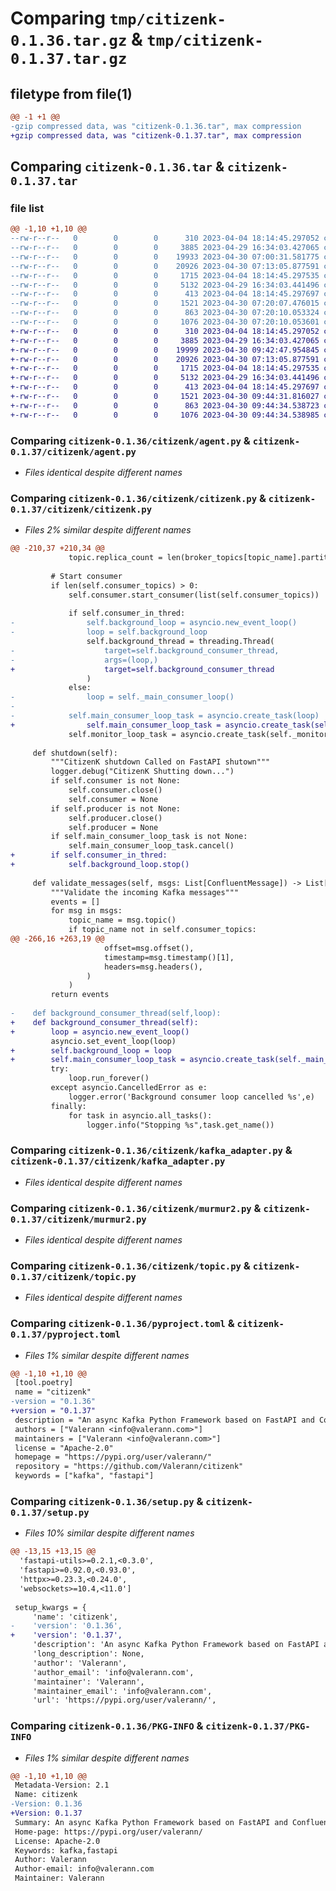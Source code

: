 # Comparing `tmp/citizenk-0.1.36.tar.gz` & `tmp/citizenk-0.1.37.tar.gz`

## filetype from file(1)

```diff
@@ -1 +1 @@
-gzip compressed data, was "citizenk-0.1.36.tar", max compression
+gzip compressed data, was "citizenk-0.1.37.tar", max compression
```

## Comparing `citizenk-0.1.36.tar` & `citizenk-0.1.37.tar`

### file list

```diff
@@ -1,10 +1,10 @@
--rw-r--r--   0        0        0      310 2023-04-04 18:14:45.297052 citizenk-0.1.36/citizenk/__init__.py
--rw-r--r--   0        0        0     3885 2023-04-29 16:34:03.427065 citizenk-0.1.36/citizenk/agent.py
--rw-r--r--   0        0        0    19933 2023-04-30 07:00:31.581775 citizenk-0.1.36/citizenk/citizenk.py
--rw-r--r--   0        0        0    20926 2023-04-30 07:13:05.877591 citizenk-0.1.36/citizenk/kafka_adapter.py
--rw-r--r--   0        0        0     1715 2023-04-04 18:14:45.297535 citizenk-0.1.36/citizenk/murmur2.py
--rw-r--r--   0        0        0     5132 2023-04-29 16:34:03.441496 citizenk-0.1.36/citizenk/topic.py
--rw-r--r--   0        0        0      413 2023-04-04 18:14:45.297697 citizenk-0.1.36/citizenk/utils.py
--rw-r--r--   0        0        0     1521 2023-04-30 07:20:07.476015 citizenk-0.1.36/pyproject.toml
--rw-r--r--   0        0        0      863 2023-04-30 07:20:10.053324 citizenk-0.1.36/setup.py
--rw-r--r--   0        0        0     1076 2023-04-30 07:20:10.053601 citizenk-0.1.36/PKG-INFO
+-rw-r--r--   0        0        0      310 2023-04-04 18:14:45.297052 citizenk-0.1.37/citizenk/__init__.py
+-rw-r--r--   0        0        0     3885 2023-04-29 16:34:03.427065 citizenk-0.1.37/citizenk/agent.py
+-rw-r--r--   0        0        0    19999 2023-04-30 09:42:47.954845 citizenk-0.1.37/citizenk/citizenk.py
+-rw-r--r--   0        0        0    20926 2023-04-30 07:13:05.877591 citizenk-0.1.37/citizenk/kafka_adapter.py
+-rw-r--r--   0        0        0     1715 2023-04-04 18:14:45.297535 citizenk-0.1.37/citizenk/murmur2.py
+-rw-r--r--   0        0        0     5132 2023-04-29 16:34:03.441496 citizenk-0.1.37/citizenk/topic.py
+-rw-r--r--   0        0        0      413 2023-04-04 18:14:45.297697 citizenk-0.1.37/citizenk/utils.py
+-rw-r--r--   0        0        0     1521 2023-04-30 09:44:31.816027 citizenk-0.1.37/pyproject.toml
+-rw-r--r--   0        0        0      863 2023-04-30 09:44:34.538723 citizenk-0.1.37/setup.py
+-rw-r--r--   0        0        0     1076 2023-04-30 09:44:34.538985 citizenk-0.1.37/PKG-INFO
```

### Comparing `citizenk-0.1.36/citizenk/agent.py` & `citizenk-0.1.37/citizenk/agent.py`

 * *Files identical despite different names*

### Comparing `citizenk-0.1.36/citizenk/citizenk.py` & `citizenk-0.1.37/citizenk/citizenk.py`

 * *Files 2% similar despite different names*

```diff
@@ -210,37 +210,34 @@
             topic.replica_count = len(broker_topics[topic_name].partitions[0].replicas)
 
         # Start consumer
         if len(self.consumer_topics) > 0:
             self.consumer.start_consumer(list(self.consumer_topics))
 
             if self.consumer_in_thred:
-                self.background_loop = asyncio.new_event_loop()
-                loop = self.background_loop
                 self.background_thread = threading.Thread(
-                    target=self.background_consumer_thread,
-                    args=(loop,)
+                    target=self.background_consumer_thread
                 )
             else:
-                loop = self._main_consumer_loop()
-
-            self.main_consumer_loop_task = asyncio.create_task(loop)
+                self.main_consumer_loop_task = asyncio.create_task(self._main_consumer_loop())
             self.monitor_loop_task = asyncio.create_task(self._monitor_loop())
 
     def shutdown(self):
         """CitizenK shutdown Called on FastAPI shutown"""
         logger.debug("CitizenK Shutting down...")
         if self.consumer is not None:
             self.consumer.close()
             self.consumer = None
         if self.producer is not None:
             self.producer.close()
             self.producer = None
         if self.main_consumer_loop_task is not None:
             self.main_consumer_loop_task.cancel()
+        if self.consumer_in_thred:
+            self.background_loop.stop()
 
     def validate_messages(self, msgs: List[ConfluentMessage]) -> List[KafkaEvent]:
         """Validate the incoming Kafka messages"""
         events = []
         for msg in msgs:
             topic_name = msg.topic()
             if topic_name not in self.consumer_topics:
@@ -266,16 +263,19 @@
                     offset=msg.offset(),
                     timestamp=msg.timestamp()[1],
                     headers=msg.headers(),
                 )
             )
         return events
 
-    def background_consumer_thread(self,loop):
+    def background_consumer_thread(self):
+        loop = asyncio.new_event_loop()
         asyncio.set_event_loop(loop)
+        self.background_loop = loop
+        self.main_consumer_loop_task = asyncio.create_task(self._main_consumer_loop())
         try:
             loop.run_forever()
         except asyncio.CancelledError as e:
             logger.error('Background consumer loop cancelled %s',e)
         finally:
             for task in asyncio.all_tasks():
                 logger.info("Stopping %s",task.get_name())
```

### Comparing `citizenk-0.1.36/citizenk/kafka_adapter.py` & `citizenk-0.1.37/citizenk/kafka_adapter.py`

 * *Files identical despite different names*

### Comparing `citizenk-0.1.36/citizenk/murmur2.py` & `citizenk-0.1.37/citizenk/murmur2.py`

 * *Files identical despite different names*

### Comparing `citizenk-0.1.36/citizenk/topic.py` & `citizenk-0.1.37/citizenk/topic.py`

 * *Files identical despite different names*

### Comparing `citizenk-0.1.36/pyproject.toml` & `citizenk-0.1.37/pyproject.toml`

 * *Files 1% similar despite different names*

```diff
@@ -1,10 +1,10 @@
 [tool.poetry]
 name = "citizenk"
-version = "0.1.36"
+version = "0.1.37"
 description = "An async Kafka Python Framework based on FastAPI and Confluent Kafka"
 authors = ["Valerann <info@valerann.com>"]
 maintainers = ["Valerann <info@valerann.com>"]
 license = "Apache-2.0"
 homepage = "https://pypi.org/user/valerann/"
 repository = "https://github.com/Valerann/citizenk"
 keywords = ["kafka", "fastapi"]
```

### Comparing `citizenk-0.1.36/setup.py` & `citizenk-0.1.37/setup.py`

 * *Files 10% similar despite different names*

```diff
@@ -13,15 +13,15 @@
  'fastapi-utils>=0.2.1,<0.3.0',
  'fastapi>=0.92.0,<0.93.0',
  'httpx>=0.23.3,<0.24.0',
  'websockets>=10.4,<11.0']
 
 setup_kwargs = {
     'name': 'citizenk',
-    'version': '0.1.36',
+    'version': '0.1.37',
     'description': 'An async Kafka Python Framework based on FastAPI and Confluent Kafka',
     'long_description': None,
     'author': 'Valerann',
     'author_email': 'info@valerann.com',
     'maintainer': 'Valerann',
     'maintainer_email': 'info@valerann.com',
     'url': 'https://pypi.org/user/valerann/',
```

### Comparing `citizenk-0.1.36/PKG-INFO` & `citizenk-0.1.37/PKG-INFO`

 * *Files 1% similar despite different names*

```diff
@@ -1,10 +1,10 @@
 Metadata-Version: 2.1
 Name: citizenk
-Version: 0.1.36
+Version: 0.1.37
 Summary: An async Kafka Python Framework based on FastAPI and Confluent Kafka
 Home-page: https://pypi.org/user/valerann/
 License: Apache-2.0
 Keywords: kafka,fastapi
 Author: Valerann
 Author-email: info@valerann.com
 Maintainer: Valerann
```

